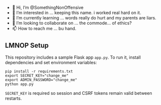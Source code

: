- 👋 Hi, I’m @SomethingNonOffensive
- 👀 I’m interested in ... keeping this name. i worked real hard on it.  
- 🌱 I’m currently learning ... words really do hurt and my parents are liars.
- 💞️ I’m looking to collaborate on ... the commode... of ethics?
- 📫 How to reach me ... bu hand.

<!---
SomethingNonOffensive/SomethingNonOffensive is a ✨ special ✨ repository because its `README.md` (this file) appears on your GitHub profile.
You can click the Preview link to take a look at your changes.
--->

## LMNOP Setup

This repository includes a sample Flask app `app.py`.
To run it, install dependencies and set environment variables:

```
pip install -r requirements.txt
export SECRET_KEY="change_me"
export ADMIN_PASSWORD="change_me"
python app.py
```

`SECRET_KEY` is required so session and CSRF tokens remain valid between restarts.
